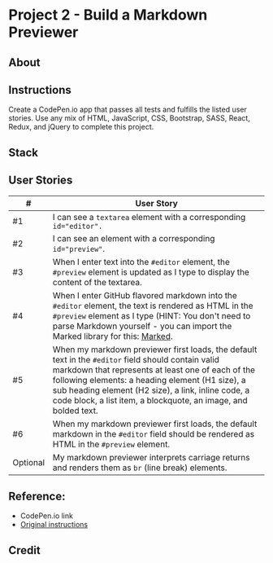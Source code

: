 # Project 2 - Build a Markdown Previewer

## About


## Instructions
Create a CodePen.io app that passes all tests and fulfills the listed user stories.
Use any mix of HTML, JavaScript, CSS, Bootstrap, SASS, React, Redux, and jQuery to complete this project.

## Stack


## User Stories
| # | User Story | 
| --- | --- |
| #1 | I can see a `textarea` element with a corresponding `id="editor".` |
| #2 | I can see an element with a corresponding `id="preview"`. |
| #3 | When I enter text into the `#editor` element, the `#preview` element is updated as I type to display the content of the textarea. |
| #4 | When I enter GitHub flavored markdown into the `#editor` element, the text is rendered as HTML in the `#preview` element as I type (HINT: You don't need to parse Markdown yourself - you can import the Marked library for this: [Marked](https://cdnjs.com/libraries/marked). |
| #5 | When my markdown previewer first loads, the default text in the `#editor` field should contain valid markdown that represents at least one of each of the following elements: a heading element (H1 size), a sub heading element (H2 size), a link, inline code, a code block, a list item, a blockquote, an image, and bolded text. |
| #6 | When my markdown previewer first loads, the default markdown in the `#editor` field should be rendered as HTML in the `#preview` element. |
| Optional | My markdown previewer interprets carriage returns and renders them as `br` (line break) elements.

## Reference:
- CodePen.io link
- [Original instructions](https://www.freecodecamp.org/learn/front-end-development-libraries/front-end-development-libraries-projects/build-a-markdown-previewer)

## Credit
